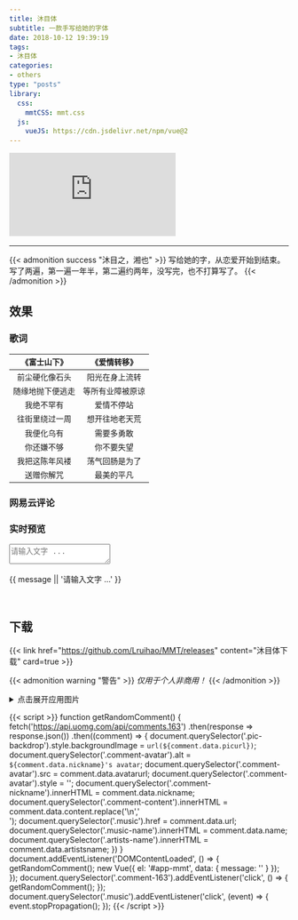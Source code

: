 ```yaml
---
title: 沐目体
subtitle: 一款手写给她的字体
date: 2018-10-12 19:39:19
tags:
- 沐目体
categories:
- others
type: "posts"
library:
  css:
    mmtCSS: mmt.css
  js:
    vueJS: https://cdn.jsdelivr.net/npm/vue@2
---
```


<iframe class="manuscript" src="https://hw.xiezixiansheng.com/mobile.php?c=Grzkreader&a=fontshowPics&u=qbfRl8gPF2s-&z=Kqz%2FRroVGYc-" frameborder="0" allowfullscreen></iframe>

---

{{< admonition success "沐目之，湘也" >}}
写给她的字，从恋爱开始到结束。  
写了两遍，第一遍一年半，第二遍约两年，没写完，也不打算写了。
{{< /admonition >}}

<!--more-->

## 效果

### 歌词

<div class="preview-lyric">

|《富士山下》|《爱情转移》|
|:-:|:-:|
|前尘硬化像石头|阳光在身上流转|
|随缘地抛下便逃走|等所有业障被原谅|
|我绝不罕有|爱情不停站|
|往街里绕过一周|想开往地老天荒|
|我便化乌有|需要多勇敢|
|你还嫌不够|你不要失望|
|我把这陈年风褛|荡气回肠是为了|
|送赠你解咒|最美的平凡|

</div>

### 网易云评论

<div class="comment-163" title="点击换一条评论">
  <span class="pic-backdrop"></span>
  <div class="commentator">
    <img class="comment-avatar" style="display:none;"/>
    <span class="comment-nickname"></span>
  </div>
  <div class="comment-content"></div>
  <a class="music" rel="external nofollow noopener noreferrer" target="_blank">
    <span class="artists-name"></span>
    <span class="music-name"></span>
  </a>
</div>

### 实时预览

<div id="app-mmt" v-cloak>
  <textarea class="live-textarea" v-model="message" placeholder="请输入文字 ..."></textarea>
  <p class="live-content">{{ message || '请输入文字 ...' }}</p>
</div>
<br/>

## 下载
{{< link href="https://github.com/Lruihao/MMT/releases" content="沐目体下载" card=true >}}

{{< admonition warning "警告" >}}
*仅用于个人非商用！*
{{< /admonition >}}

<details>
  <summary>点击展开应用图片</summary>

![word](images/word1.png)

<div class="preview-images">

![album](images/cell.jpg)
![wechat](images/wechat.png)
![mobile setting](images/setting.png)

</div>

</details>

{{< script >}}
function getRandomComment() {
  fetch('https://api.uomg.com/api/comments.163')
  .then(response => response.json())
  .then((comment) => {
    document.querySelector('.pic-backdrop').style.backgroundImage = `url(${comment.data.picurl})`;
    document.querySelector('.comment-avatar').alt = `${comment.data.nickname}'s avatar`;
    document.querySelector('.comment-avatar').src = comment.data.avatarurl;
    document.querySelector('.comment-avatar').style = '';
    document.querySelector('.comment-nickname').innerHTML = comment.data.nickname;
    document.querySelector('.comment-content').innerHTML = comment.data.content.replace('\n','<br/>');
    document.querySelector('.music').href = comment.data.url;
    document.querySelector('.music-name').innerHTML = comment.data.name;
    document.querySelector('.artists-name').innerHTML = comment.data.artistsname;
  })
}
document.addEventListener('DOMContentLoaded', () => {
  getRandomComment();
  new Vue({
    el: '#app-mmt',
    data: {
      message: ''
    }
  });
});
document.querySelector('.comment-163').addEventListener('click', () => {
  getRandomComment();
});
document.querySelector('.music').addEventListener('click', (event) => {
  event.stopPropagation();
});
{{< /script >}}
